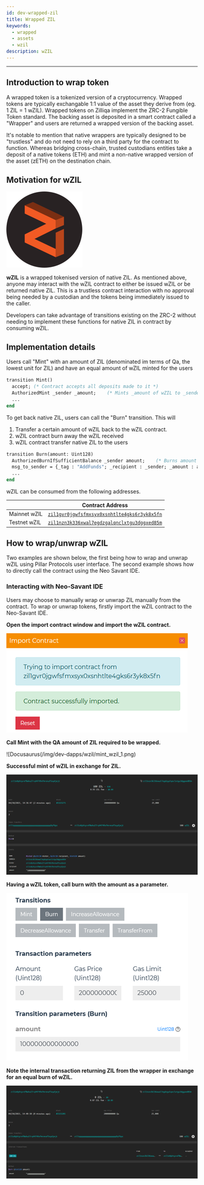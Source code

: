 ```yaml
---
id: dev-wrapped-zil
title: Wrapped ZIL
keywords:
  - wrapped
  - assets
  - wzil
description: wZIL
---
```


---

## Introduction to wrap token

A wrapped token is a tokenized version of a cryptocurrency. Wrapped tokens are
typically exchangable 1:1 value of the asset they derive from (eg. 1 ZIL = 1
wZIL). Wrapped tokens on Zilliqa implement the ZRC-2 Fungible Token standard.
The backing asset is deposited in a smart contract called a "Wrapper" and users
are returned a wrapped version of the backing asset.

It's notable to mention that native wrappers are typically designed to be
"trustless" and do not need to rely on a third party for the contract to
function. Whereas bridging cross-chain, trusted custodians entities take a
deposit of a native tokens (ETH) and mint a non-native wrapped version of the
asset (zETH) on the destination chain.

## Motivation for wZIL

![Docusaurus](../assets/img/dev-dapps/wzil/wZIL.png)

**wZIL** is a wrapped tokenised version of native ZIL. As mentioned above,
anyone may interact with the wZIL contract to either be issued wZIL or be
returned native ZIL. This is a trustless contract interaction with no approval
being needed by a custodian and the tokens being immediately issued to the
caller.

Developers can take advantage of transitions existing on the ZRC-2 without
needing to implement these functions for native ZIL in contract by consuming
wZIL.

## Implementation details

Users call "Mint" with an amount of ZIL (denominated im terms of Qa, the lowest
unit for ZIL) and have an equal amount of wZIL minted for the users

```ocaml
transition Mint()
  accept; (* Contract accepts all deposits made to it *)
  AuthorizedMint _sender _amount;    (* Mints _amount of wZIL to _sender *)
  ...
end
```

To get back native ZIL, users can call the "Burn" transition. This will

1. Transfer a certain amount of wZIL back to the wZIL contract.
2. wZIL contract burn away the wZIL received
3. wZIL contract transfer native ZIL to the users

```ocaml
transition Burn(amount: Uint128)
  AuthorizedBurnIfSufficientBalance _sender amount;    (* Burns amount *)
  msg_to_sender = {_tag : "AddFunds"; _recipient : _sender; _amount : amount};    (* Returns _amount of ZIL to _sender *)
  ...
end
```

wZIL can be consumed from the following addresses.

|              | Contract Address                                                                                                                                |
| ------------ | ----------------------------------------------------------------------------------------------------------------------------------------------- |
| Mainnet wZIL | [`zil1gvr0jgwfsfmxsyx0xsnhtlte4gks6r3yk8x5fn`](https://viewblock.io/zilliqa/address/zil1gvr0jgwfsfmxsyx0xsnhtlte4gks6r3yk8x5fn)                 |
| Testnet wZIL | [`zil1nzn3k336xwal7egdzgalqnclxtgu3dggxed85m`](https://viewblock.io/zilliqa/address/zil1nzn3k336xwal7egdzgalqnclxtgu3dggxed85m?network=testnet) |

## How to wrap/unwrap wZIL

Two examples are shown below, the first being how to wrap and unwrap wZIL using
Pillar Protocols user interface. The second example shows how to directly call
the contract using the Neo Savant IDE.

### Interacting with Neo-Savant IDE

Users may choose to manually wrap or unwrap ZIL manually from the contract. To
wrap or unwrap tokens, firstly import the wZIL contract to the Neo-Savant IDE.

<b> Open the import contract window and import the wZIL contract. </b>

![Docusaurus](../assets/img/dev-dapps/wzil/import_contract_1.png)

<b> Call Mint with the QA amount of ZIL required to be wrapped. </b>

![Docusaurus(/img/dev-dapps/wzil/mint_wzil_1.png)

<b> Successful mint of wZIL in exchange for ZIL. </b>

![Docusaurus](../assets/img/dev-dapps/wzil/mint_wzil_2.png)

<b> Having a wZIL token, call burn with the amount as a parameter.</b>

![Docusaurus](../assets/img/dev-dapps/wzil/burn_wzil_1.png)

<b> Note the internal transaction returning ZIL from the wrapper in exchange for
an equal burn of wZIL.</b>

![Docusaurus](../assets/img/dev-dapps/wzil/burn_wzil_2.png)
